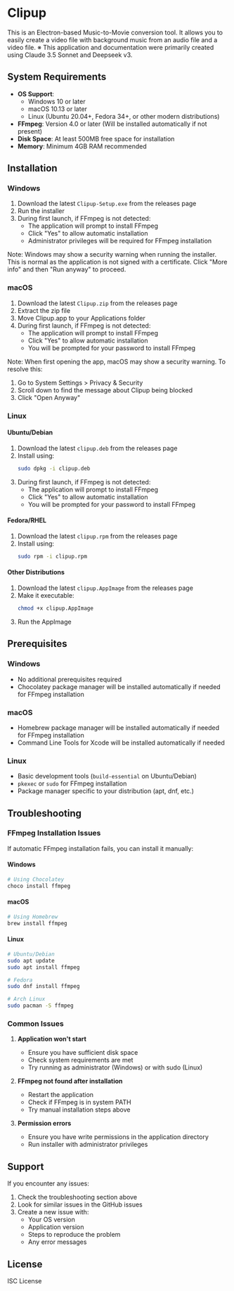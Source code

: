 # Clipup

This is an Electron-based Music-to-Movie conversion tool. It allows you to easily create a video file with background music from an audio file and a video file.
※ This application and documentation were primarily created using Claude 3.5 Sonnet and Deepseek v3.

## System Requirements

- **OS Support**:
  - Windows 10 or later
  - macOS 10.13 or later
  - Linux (Ubuntu 20.04+, Fedora 34+, or other modern distributions)
- **FFmpeg**: Version 4.0 or later (Will be installed automatically if not present)
- **Disk Space**: At least 500MB free space for installation
- **Memory**: Minimum 4GB RAM recommended

## Installation

### Windows

1. Download the latest `Clipup-Setup.exe` from the releases page
2. Run the installer
3. During first launch, if FFmpeg is not detected:
   - The application will prompt to install FFmpeg
   - Click "Yes" to allow automatic installation
   - Administrator privileges will be required for FFmpeg installation

Note: Windows may show a security warning when running the installer. This is normal as the application is not signed with a certificate. Click "More info" and then "Run anyway" to proceed.

### macOS

1. Download the latest `Clipup.zip` from the releases page
2. Extract the zip file
3. Move Clipup.app to your Applications folder
4. During first launch, if FFmpeg is not detected:
   - The application will prompt to install FFmpeg
   - Click "Yes" to allow automatic installation
   - You will be prompted for your password to install FFmpeg

Note: When first opening the app, macOS may show a security warning. To resolve this:
1. Go to System Settings > Privacy & Security
2. Scroll down to find the message about Clipup being blocked
3. Click "Open Anyway"

### Linux

#### Ubuntu/Debian
1. Download the latest `clipup.deb` from the releases page
2. Install using:
   ```bash
   sudo dpkg -i clipup.deb
   ```
3. During first launch, if FFmpeg is not detected:
   - The application will prompt to install FFmpeg
   - Click "Yes" to allow automatic installation
   - You will be prompted for your password to install FFmpeg

#### Fedora/RHEL
1. Download the latest `clipup.rpm` from the releases page
2. Install using:
   ```bash
   sudo rpm -i clipup.rpm
   ```

#### Other Distributions
1. Download the latest `clipup.AppImage` from the releases page
2. Make it executable:
   ```bash
   chmod +x clipup.AppImage
   ```
3. Run the AppImage

## Prerequisites

### Windows
- No additional prerequisites required
- Chocolatey package manager will be installed automatically if needed for FFmpeg installation

### macOS
- Homebrew package manager will be installed automatically if needed for FFmpeg installation
- Command Line Tools for Xcode will be installed automatically if needed

### Linux
- Basic development tools (`build-essential` on Ubuntu/Debian)
- `pkexec` or `sudo` for FFmpeg installation
- Package manager specific to your distribution (apt, dnf, etc.)

## Troubleshooting

### FFmpeg Installation Issues

If automatic FFmpeg installation fails, you can install it manually:

#### Windows
```powershell
# Using Chocolatey
choco install ffmpeg
```

#### macOS
```bash
# Using Homebrew
brew install ffmpeg
```

#### Linux
```bash
# Ubuntu/Debian
sudo apt update
sudo apt install ffmpeg

# Fedora
sudo dnf install ffmpeg

# Arch Linux
sudo pacman -S ffmpeg
```

### Common Issues

1. **Application won't start**
   - Ensure you have sufficient disk space
   - Check system requirements are met
   - Try running as administrator (Windows) or with sudo (Linux)

2. **FFmpeg not found after installation**
   - Restart the application
   - Check if FFmpeg is in system PATH
   - Try manual installation steps above

3. **Permission errors**
   - Ensure you have write permissions in the application directory
   - Run installer with administrator privileges

## Support

If you encounter any issues:
1. Check the troubleshooting section above
2. Look for similar issues in the GitHub issues
3. Create a new issue with:
   - Your OS version
   - Application version
   - Steps to reproduce the problem
   - Any error messages

## License

ISC License
